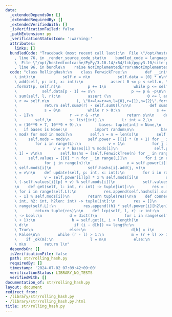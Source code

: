 ```yaml
---
data:
  _extendedDependsOn: []
  _extendedRequiredBy: []
  _extendedVerifiedWith: []
  _isVerificationFailed: false
  _pathExtension: py
  _verificationStatusIcon: ':warning:'
  attributes:
    links: []
  bundledCode: "Traceback (most recent call last):\n  File \"/opt/hostedtoolcache/PyPy/3.10.14/x64/lib/pypy3.10/site-packages/onlinejudge_verify/documentation/build.py\"\
    , line 76, in _render_source_code_stat\n    bundled_code = language.bundle(\n\
    \  File \"/opt/hostedtoolcache/PyPy/3.10.14/x64/lib/pypy3.10/site-packages/onlinejudge_verify/languages/python.py\"\
    , line 96, in bundle\n    raise NotImplementedError\nNotImplementedError\n"
  code: "class RollingHash:\n    class FenwickTree:\n        def __init__(self, n:\
    \ int):\n            self.n = n\n            self.data = [0] * n\n\n        def\
    \ add(self, p: int, x: int):\n            assert 0 <= p < self.n, \"0<=p<n,p={0},n={1}\"\
    .format(p, self.n)\n            p += 1\n            while p <= self.n:\n     \
    \           self.data[p - 1] += x\n                p += p & -p\n\n        def\
    \ sum(self, l, r):\n            assert (\n                0 <= l and l <= r and\
    \ r <= self.n\n            ), \"0<=l<=r<=n,l={0},r={1},n={2}\".format(l, r, self.n)\n\
    \            return self.sum0(r) - self.sum0(l)\n\n        def sum0(self, r):\n\
    \            s = 0\n            while r > 0:\n                s += self.data[r\
    \ - 1]\n                r -= r & -r\n            return s\n\n    def __init__(\n\
    \        self,\n        s: list[int],\n        L: int = 2,\n        mods: tuple[int]\
    \ = (10**9 + 7, 10**9 + 9),\n        bases: tuple[int] = None,\n    ):\n     \
    \   if bases is None:\n            import random\n\n            bases = [random.randrange(2,\
    \ mod) for mod in mods]\n        self.n = n = len(s)\n        self.L = L\n   \
    \     self.mods = mods\n        self.power = [[1] * (n + 1) for _ in range(L)]\n\
    \        for i in range(L):\n            v = 1\n            for j in range(n):\n\
    \                v = v * bases[i] % mods[i]\n                self.power[i][j +\
    \ 1] = v\n\n        self.hashs = [self.FenwickTree(n) for _ in range(L)]\n   \
    \     self.values = [[0] * n for _ in range(L)]\n        for i in range(L):\n\
    \            for j in range(n):\n                v = self.power[i][j] * s[j] %\
    \ self.mods[i]\n                self.hashs[i].add(j, v)\n                self.values[i][j]\
    \ = v\n\n    def update(self, p: int, x: int):\n        for i in range(self.L):\n\
    \            v = self.power[i][p] * x % self.mods[i]\n            self.hashs[i].add(p,\
    \ (-self.values[i][p] + v) % self.mods[i])\n            self.values[i][p] = v\n\
    \n    def get(self, l: int, r: int) -> tuple[int]:\n        res = []\n       \
    \ for i in range(self.L):\n            res.append(self.hashs[i].sum(l, r) * self.power[i][-l\
    \ - 1] % self.mods[i])\n        return tuple(res)\n\n    def connect(self, h1:\
    \ int, h2: int, h2len: int) -> tuple[int]:\n        res = []\n        for i in\
    \ range(self.L):\n            res.append((h1 * self.power[i][h2len] + h2) % self.mods[i])\n\
    \        return tuple(res)\n\n    def lcp(self, l, r) -> int:\n        def _ok(length)\
    \ -> bool:\n            d = dict()\n            for i in range(self.n - length\
    \ + 1):\n                h = self.get(i, i + length)\n                if h in\
    \ d:\n                    if (i - d[h]) >= length:\n                        return\
    \ True\n                else:\n                    d[h] = i\n            return\
    \ False\n\n        while (r - l) > 1:\n            m = (r + l) >> 1\n        \
    \    if _ok(m):\n                l = m\n            else:\n                r =\
    \ m\n        return l\n"
  dependsOn: []
  isVerificationFile: false
  path: str/rolling_hash.py
  requiredBy: []
  timestamp: '2024-07-02 07:09:42+09:00'
  verificationStatus: LIBRARY_NO_TESTS
  verifiedWith: []
documentation_of: str/rolling_hash.py
layout: document
redirect_from:
- /library/str/rolling_hash.py
- /library/str/rolling_hash.py.html
title: str/rolling_hash.py
---
```

